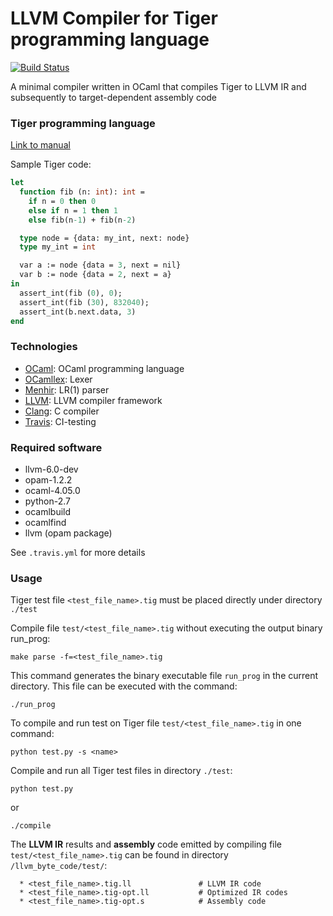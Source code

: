 # LLVM Compiler for Tiger programming language

[![Build Status](https://travis-ci.org/anhnguyen300795/Tiger-ocaml-llvm.svg?branch=master)](https://travis-ci.org/anhnguyen300795/Tiger-ocaml-llvm)

A minimal compiler written in OCaml that compiles Tiger to LLVM IR and subsequently to target-dependent assembly code

### Tiger programming language 
[Link to manual](https://www.lrde.epita.fr/~tiger/tiger.html)

Sample Tiger code:
```ocaml module
let
  function fib (n: int): int =
    if n = 0 then 0
    else if n = 1 then 1
    else fib(n-1) + fib(n-2)

  type node = {data: my_int, next: node}
  type my_int = int

  var a := node {data = 3, next = nil}
  var b := node {data = 2, next = a}
in
  assert_int(fib (0), 0);
  assert_int(fib (30), 832040);
  assert_int(b.next.data, 3)
end
```

### Technologies
 * [OCaml](https://www.docker.com/): OCaml programming language
 * [OCamllex](https://caml.inria.fr/pub/docs/manual-ocaml/lexyacc.html): Lexer
 * [Menhir](http://cristal.inria.fr/~fpottier/menhir/): LR(1) parser
 * [LLVM](http://llvm.org/): LLVM compiler framework
 * [Clang](https://clang.llvm.org/): C compiler
 * [Travis](https://travis-ci.com/): CI-testing

### Required software

 * llvm-6.0-dev
 * opam-1.2.2 
 * ocaml-4.05.0
 * python-2.7
 * ocamlbuild
 * ocamlfind
 * llvm (opam package)

See ```.travis.yml``` for more details

### Usage
Tiger test file ```<test_file_name>.tig``` must be placed directly under directory ```./test```

Compile file ```test/<test_file_name>.tig``` without executing the output binary run_prog:
```node module
make parse -f=<test_file_name>.tig
```
This command generates the binary executable file ```run_prog``` in the current directory. This file can be executed with the command:
```node module
./run_prog
```

To compile and run test on Tiger file ```test/<test_file_name>.tig``` in one command:

```node module
python test.py -s <name>
```

Compile and run all Tiger test files in directory ```./test```:

```node module
python test.py
```
or 
```node module
./compile
```

The **LLVM IR** results and **assembly** code emitted by compiling file ```test/<test_file_name>.tig``` can be found in directory ```/llvm_byte_code/test/```:
```
  * <test_file_name>.tig.ll               # LLVM IR code
  * <test_file_name>.tig-opt.ll           # Optimized IR codes
  * <test_file_name>.tig-opt.s            # Assembly code
```


